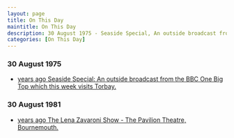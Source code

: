 ```yaml
---
layout: page
title: On This Day
maintitle: On This Day
description: 30 August 1975 - Seaside Special, An outside broadcast from the BBC One Big Top which this week visits Torbay. 30 August 1981 - The Lena Zavaroni Show - The Pavilion Theatre, Bournemouth.
categories: [On This Day]
---
```


### 30 August 1975
* [<span id="age1"></span> years ago Seaside Special: An outside broadcast from the BBC One Big Top which this week visits Torbay.](/bbc%20one/1975/08/30/seaside-special.html)

### 30 August 1981
* [<span id="age2"></span> years ago The Lena Zavaroni Show - The Pavilion Theatre, Bournemouth.](/theatre/the%20lena%20zavaroni%20show/1981/08/30/the-lena-zavaroni-show.html)

<!-- Script for calculating number of years ago -->
<script>
var dob = '19750830';
var year = Number(dob.substr(0, 4));
var month = Number(dob.substr(4, 2)) - 1;
var day = Number(dob.substr(6, 2));
var today = new Date();
var age1 = today.getFullYear() - year;
if (today.getMonth() < month || (today.getMonth() == month && today.getDate() < day)) {
age1--;
}
document.getElementById("age1").innerHTML=age1;

var dob = '19810830';
var year = Number(dob.substr(0, 4));
var month = Number(dob.substr(4, 2)) - 1;
var day = Number(dob.substr(6, 2));
var today = new Date();
var age2 = today.getFullYear() - year;
if (today.getMonth() < month || (today.getMonth() == month && today.getDate() < day)) {
age2--;
}
document.getElementById("age2").innerHTML=age2;
</script>

